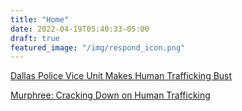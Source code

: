 ```yaml
---
title: "Home"
date: 2022-04-19T05:40:33-05:00
draft: true
featured_image: "/img/respond_icon.png"
---
```


[Dallas Police Vice Unit Makes Human Trafficking Bust](https://www.nbcdfw.com/news/local/dallas-police-vice-unit-makes-human-trafficking-bust/2874468/)

[Murphree: Cracking Down on Human Trafficking](https://www.crosstimbersgazette.com/2021/10/18/murphree-cracking-down-on-human-trafficking/)